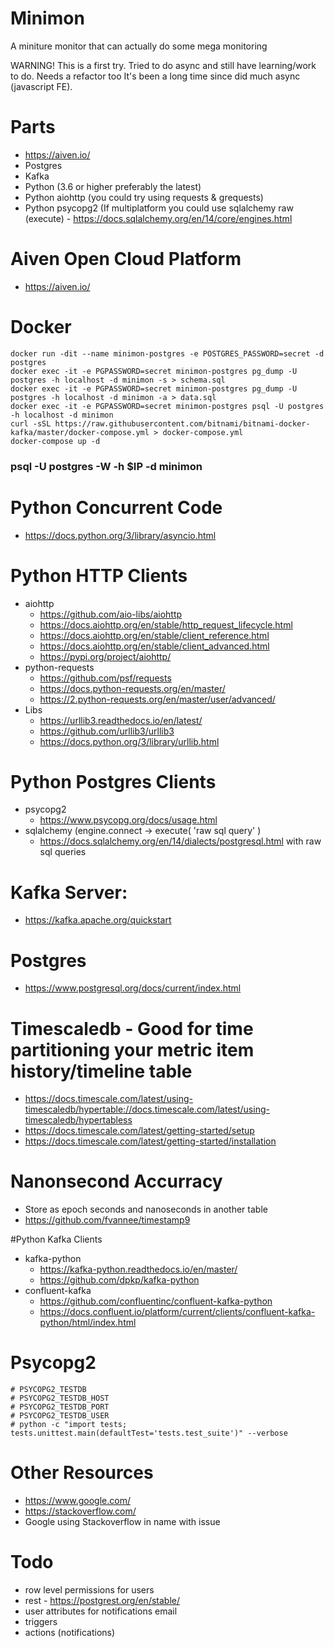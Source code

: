 # Minimon
A miniture monitor that can actually do some mega monitoring

WARNING! This is a first try. Tried to do async and still have learning/work to do.
Needs a refactor too
It's been a long time since did much async (javascript FE).


# Parts
- https://aiven.io/
- Postgres
- Kafka
- Python (3.6 or higher preferably the latest)
- Python aiohttp (you could try using requests & grequests) 
- Python psycopg2 (If multiplatform you could use sqlalchemy raw (execute) - https://docs.sqlalchemy.org/en/14/core/engines.html


# Aiven Open Cloud Platform
- https://aiven.io/


# Docker
```
docker run -dit --name minimon-postgres -e POSTGRES_PASSWORD=secret -d postgres
docker exec -it -e PGPASSWORD=secret minimon-postgres pg_dump -U postgres -h localhost -d minimon -s > schema.sql
docker exec -it -e PGPASSWORD=secret minimon-postgres pg_dump -U postgres -h localhost -d minimon -a > data.sql
docker exec -it -e PGPASSWORD=secret minimon-postgres psql -U postgres -h localhost -d minimon
curl -sSL https://raw.githubusercontent.com/bitnami/bitnami-docker-kafka/master/docker-compose.yml > docker-compose.yml
docker-compose up -d
```


### psql -U postgres -W -h $IP -d minimon


# Python Concurrent Code
- https://docs.python.org/3/library/asyncio.html


# Python HTTP Clients
- aiohttp
  - https://github.com/aio-libs/aiohttp
  - https://docs.aiohttp.org/en/stable/http_request_lifecycle.html
  - https://docs.aiohttp.org/en/stable/client_reference.html
  - https://docs.aiohttp.org/en/stable/client_advanced.html
  - https://pypi.org/project/aiohttp/
- python-requests
  - https://github.com/psf/requests
  - https://docs.python-requests.org/en/master/
  - https://2.python-requests.org/en/master/user/advanced/
- Libs
  - https://urllib3.readthedocs.io/en/latest/
  - https://github.com/urllib3/urllib3
  - https://docs.python.org/3/library/urllib.html


# Python Postgres Clients
- psycopg2
  - https://www.psycopg.org/docs/usage.html
- sqlalchemy (engine.connect -> execute( 'raw sql query' )
  - https://docs.sqlalchemy.org/en/14/dialects/postgresql.html with raw sql queries


# Kafka Server:
- https://kafka.apache.org/quickstart


# Postgres
  - https://www.postgresql.org/docs/current/index.html


# Timescaledb - Good for time partitioning your metric item history/timeline table
- https://docs.timescale.com/latest/using-timescaledb/hypertable://docs.timescale.com/latest/using-timescaledb/hypertabless
- https://docs.timescale.com/latest/getting-started/setup
- https://docs.timescale.com/latest/getting-started/installation


# Nanonsecond Accurracy
- Store as epoch seconds and nanoseconds in another table
- https://github.com/fvannee/timestamp9


#Python Kafka Clients
- kafka-python
  - https://kafka-python.readthedocs.io/en/master/
  - https://github.com/dpkp/kafka-python
- confluent-kafka
  - https://github.com/confluentinc/confluent-kafka-python
  - https://docs.confluent.io/platform/current/clients/confluent-kafka-python/html/index.html


# Psycopg2
```
# PSYCOPG2_TESTDB
# PSYCOPG2_TESTDB_HOST
# PSYCOPG2_TESTDB_PORT
# PSYCOPG2_TESTDB_USER
# python -c "import tests; tests.unittest.main(defaultTest='tests.test_suite')" --verbose
```


# Other Resources
- https://www.google.com/ 
- https://stackoverflow.com/ 
- Google using Stackoverflow in name with issue


# Todo
- row level permissions for users
- rest - https://postgrest.org/en/stable/
- user attributes for notifications email
- triggers
- actions (notifications) 
